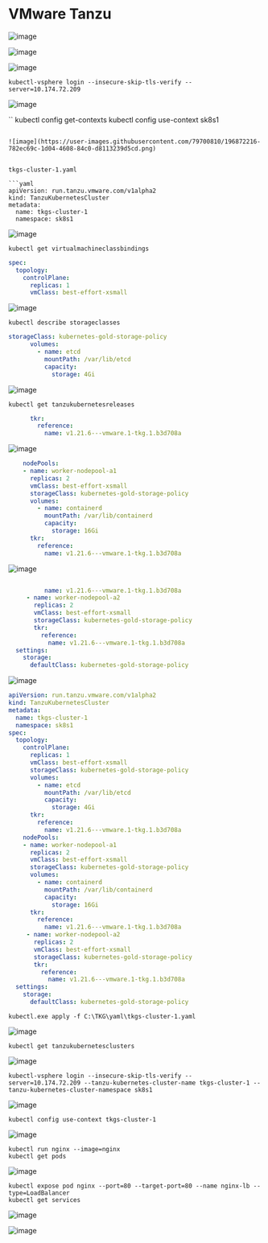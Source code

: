 # VMware Tanzu


![image](https://user-images.githubusercontent.com/79700810/196868448-b8fb6d65-8ae7-4f40-a5a9-4a3523782995.png)


![image](https://user-images.githubusercontent.com/79700810/196868614-db241d31-bf55-48bb-aa67-7d428f2dfa3d.png)


![image](https://user-images.githubusercontent.com/79700810/196870585-69d1f2f0-03f8-49ba-8fae-6440b1543f1e.png)

```
kubectl-vsphere login --insecure-skip-tls-verify --server=10.174.72.209
```

![image](https://user-images.githubusercontent.com/79700810/196872137-33d381b0-d489-4df2-a5db-ed72cbafdde0.png)

``
kubectl config get-contexts
kubectl config use-context sk8s1
```

![image](https://user-images.githubusercontent.com/79700810/196872216-782ec69c-1d04-4608-84c0-d8113239d5cd.png)


tkgs-cluster-1.yaml

```yaml
apiVersion: run.tanzu.vmware.com/v1alpha2
kind: TanzuKubernetesCluster
metadata:
  name: tkgs-cluster-1
  namespace: sk8s1
```

![image](https://user-images.githubusercontent.com/79700810/196872419-19ffc59c-4c57-447b-a268-69efcd6515a8.png)


```
kubectl get virtualmachineclassbindings
```


```yaml
spec:
  topology:
    controlPlane:
      replicas: 1
      vmClass: best-effort-xsmall      
```

![image](https://user-images.githubusercontent.com/79700810/196873145-b560f7f8-ee6c-4dcd-8a3b-8f9ddd9fd1a6.png)


```
kubectl describe storageclasses
```

```yaml
storageClass: kubernetes-gold-storage-policy
      volumes:
        - name: etcd
          mountPath: /var/lib/etcd
          capacity:
            storage: 4Gi
```

![image](https://user-images.githubusercontent.com/79700810/196873497-0fd8b866-c811-4e04-ac79-cbeb1f7c7cad.png)


```
kubectl get tanzukubernetesreleases
```


```yaml
      tkr:
        reference:
          name: v1.21.6---vmware.1-tkg.1.b3d708a
```

![image](https://user-images.githubusercontent.com/79700810/196876905-6993504b-d7a0-4ac4-bb04-36d66e8d1d04.png)


```yaml
    nodePools:
    - name: worker-nodepool-a1
      replicas: 2
      vmClass: best-effort-xsmall
      storageClass: kubernetes-gold-storage-policy
      volumes:
        - name: containerd
          mountPath: /var/lib/containerd
          capacity:
            storage: 16Gi
      tkr:
        reference:
          name: v1.21.6---vmware.1-tkg.1.b3d708a
```

![image](https://user-images.githubusercontent.com/79700810/196877110-1d8ab9e0-a9d6-4188-9d27-1458b9d1e5c9.png)


```yaml

          name: v1.21.6---vmware.1-tkg.1.b3d708a
     - name: worker-nodepool-a2
       replicas: 2
       vmClass: best-effort-xsmall
       storageClass: kubernetes-gold-storage-policy
       tkr:
         reference:
           name: v1.21.6---vmware.1-tkg.1.b3d708a
  settings:
    storage:
      defaultClass: kubernetes-gold-storage-policy
```


![image](https://user-images.githubusercontent.com/79700810/196877528-f549b85a-8062-4b0c-9c9b-2db9580930cb.png)



```yaml
apiVersion: run.tanzu.vmware.com/v1alpha2
kind: TanzuKubernetesCluster
metadata:
  name: tkgs-cluster-1
  namespace: sk8s1
spec:
  topology:
    controlPlane:
      replicas: 1
      vmClass: best-effort-xsmall 
      storageClass: kubernetes-gold-storage-policy
      volumes:
        - name: etcd
          mountPath: /var/lib/etcd
          capacity:
            storage: 4Gi
      tkr:
        reference:
          name: v1.21.6---vmware.1-tkg.1.b3d708a
    nodePools:
    - name: worker-nodepool-a1
      replicas: 2
      vmClass: best-effort-xsmall
      storageClass: kubernetes-gold-storage-policy
      volumes:
        - name: containerd
          mountPath: /var/lib/containerd
          capacity:
            storage: 16Gi
      tkr:
        reference:
          name: v1.21.6---vmware.1-tkg.1.b3d708a
     - name: worker-nodepool-a2
       replicas: 2
       vmClass: best-effort-xsmall
       storageClass: kubernetes-gold-storage-policy
       tkr:
         reference:
           name: v1.21.6---vmware.1-tkg.1.b3d708a
  settings:
    storage:
      defaultClass: kubernetes-gold-storage-policy
```

```
kubectl.exe apply -f C:\TKG\yaml\tkgs-cluster-1.yaml
```

![image](https://user-images.githubusercontent.com/79700810/196877695-3f1f33f4-6104-4f9a-b22b-bfb94893b9c3.png)


```
kubectl get tanzukubernetesclusters
```


![image](https://user-images.githubusercontent.com/79700810/196880140-d178ce5e-8698-41f1-ab76-e18839a38526.png)


```
kubectl-vsphere login --insecure-skip-tls-verify --server=10.174.72.209 --tanzu-kubernetes-cluster-name tkgs-cluster-1 --tanzu-kubernetes-cluster-namespace sk8s1
```

![image](https://user-images.githubusercontent.com/79700810/196880480-5f700bd5-6dd7-4b10-be43-d635118fe949.png)

```
kubectl config use-context tkgs-cluster-1
```

![image](https://user-images.githubusercontent.com/79700810/196880820-05c410d6-5db3-4dbd-906c-6c9bbbe6c6b5.png)


```
kubectl run nginx --image=nginx
kubectl get pods
```

![image](https://user-images.githubusercontent.com/79700810/196881329-55b9b756-eb17-4c1e-91f9-e6efd672db8b.png)


```
kubectl expose pod nginx --port=80 --target-port=80 --name nginx-lb --type=LoadBalancer
kubectl get services
```

![image](https://user-images.githubusercontent.com/79700810/196881611-6a7d682e-e68c-410e-9a10-485ab8a04e4f.png)



![image](https://user-images.githubusercontent.com/79700810/196881773-7edfad91-ca6b-4ecb-bc10-749c93b4fe14.png)


